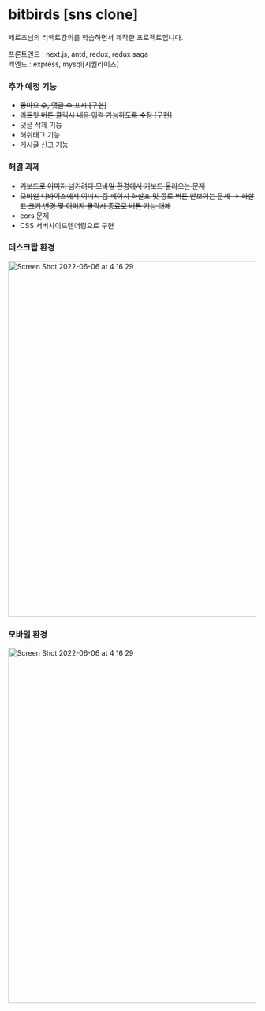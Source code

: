 # bitbirds [sns clone]

제로초님의 리액트강의를 학습하면서 제작한 프로젝트입니다.
<div>프론트엔드 : next.js, antd, redux, redux saga</div>
<div>백엔드 : express, mysql[시퀄라이즈] </div>

<h3>추가 예정 기능</h3>
<ul>
  <li><strike>좋아요 수, 댓글 수 표시 [구현]</strike></li>
  <li><strike>리트윗 버튼 클릭시 내용 입력 가능하도록 수정 [구현]</strike></li>
  <li>댓글 삭제 기능</li>
  <li>해쉬태그 기능</li>
  <li>게시글 신고 기능</li>
</ul>  
<h3>해결 과제</h3>
<ul>
  <li><strike>키보드로 이미지 넘기려다 모바일 환경에서 키보드 올라오는 문제</strike></li>
  <li><strike>모바일 디바이스에서 이미지 줌 페이지 화살표 및 종료 버튼 안보이는 문제
    -> 화살표 크기 변경 및 이미지 클릭시 종료로 버튼 기능 대체</strike></li>
  <li>cors 문제</li>
  <li>CSS 서버사이드렌더링으로 구현</li>
</ul>
<h3>데스크탑 환경</h3>
<img width="720" alt="Screen Shot 2022-06-06 at 4 16 29" src="https://user-images.githubusercontent.com/64246481/172067878-942c0256-1c68-4abf-9d8f-1b1b3605f7b2.png">

<h3>모바일 환경</h3>
<img width="720" alt="Screen Shot 2022-06-06 at 4 16 29" src=https://user-images.githubusercontent.com/64246481/172068332-70ed1b06-c258-4444-b437-641074ec9ff5.jpg>
